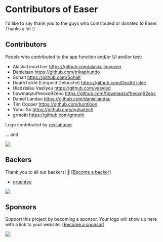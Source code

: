 Contributors of Easer
======

I'd like to say thank you to the guys who contributed or donated to Easer.  
Thanks a lot :)

## Contributors

People who contributed to the app function and/or UI and/or test:

* AlaskaLinuxUser <https://github.com/alaskalinuxuser>
* Danielsan <https://github.com/trikaphundo>
* Sohalt <https://github.com/Sohalt>
* DeathTickle (Léopold Delouche) <https://github.com/DeathTickle>
* Uladzislau Vasilyeu <https://github.com/vasvlad>
* fipwmaqzufheoxq92ebc <https://github.com/fipwmaqzufheoxq92ebc>
* Daniel Landau <https://github.com/daniellandau>
* Tim Cooper <https://github.com/bontibon>
* Yuhui Su <https://github.com/yuhuitech>
* grmoth <https://github.com/grmoth>


Logo contributed by [revilationer](https://github.com/revilationer)

... and

<a href="https://github.com/renyuneyun/Easer/graphs/contributors"><img src="https://opencollective.com/Easer/contributors.svg?width=890&button=false" /></a>

## Backers

Thank you to all our backers! 🙏 [[Become a backer](https://opencollective.com/Easer#backer)]

* [gruentee](https://www.bountysource.com/people/58582-gruentee)

<a href="https://opencollective.com/Easer#backers" target="_blank"><img src="https://opencollective.com/Easer/backers.svg?width=890"></a>

## Sponsors

Support this project by becoming a sponsor. Your logo will show up here with a link to your website. [[Become a sponsor](https://opencollective.com/Easer#sponsor)]

<a href="https://opencollective.com/Easer/sponsor/0/website" target="_blank"><img src="https://opencollective.com/Easer/sponsor/0/avatar.svg"></a>


